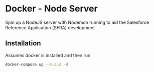 # Docker - Node Server 

Spin up a NodeJS server with Nodemon running to aid the Salesforce Reference Application (SFRA) development 

## Installation

Assumes docker is installed and then run:

```bash
docker-compose up --build -d
``` 

